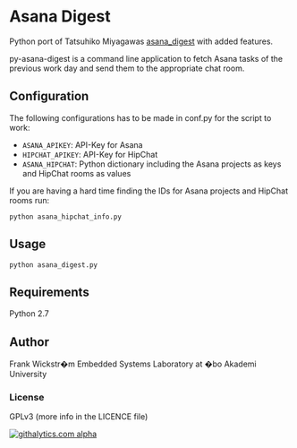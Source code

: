 # Asana Digest

Python port of Tatsuhiko Miyagawas [asana_digest](https://github.com/miyagawa/asana_digest/) with added features. 

py-asana-digest is a command line application to fetch Asana tasks of the previous work day and send them to the appropriate chat room.


## Configuration

The following configurations has to be made in conf.py for the script to work:

- `ASANA_APIKEY`: API-Key for Asana
- `HIPCHAT_APIKEY`: API-Key for HipChat
- `ASANA_HIPCHAT`: Python dictionary including the Asana projects as keys and HipChat rooms as values 

If you are having a hard time finding the IDs for Asana projects and HipChat rooms run:

```
python asana_hipchat_info.py
```

## Usage
```
python asana_digest.py
```

## Requirements

Python 2.7

## Author

Frank Wickstr�m
Embedded Systems Laboratory at �bo Akademi University

### License
GPLv3 (more info in the LICENCE file)


[![githalytics.com alpha](https://cruel-carlota.pagodabox.com/ea02113340d21dfa3f0c06292e75d32f "githalytics.com")](http://githalytics.com/ESLab/py-asana-digest)
